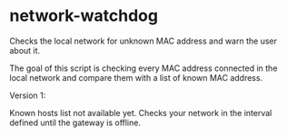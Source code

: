 # network-watchdog
Checks the local network for unknown MAC address and warn the user about it.

The goal of this script is checking every MAC address connected in the local network
and compare them with a list of known MAC address.


Version 1:

Known hosts list not available yet.
Checks your network in the interval defined until the gateway is offline.
